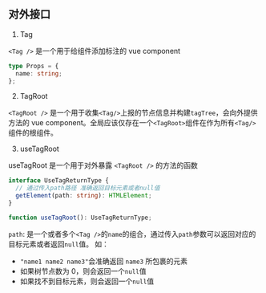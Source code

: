 ## 对外接口

1. Tag

`<Tag />` 是一个用于给组件添加标注的 vue component

```ts
type Props = {
  name: string;
};
```

2. TagRoot

`<TagRoot />` 是一个用于收集`<Tag/>`上报的节点信息并构建`tagTree`，会向外提供方法的 vue component。全局应该仅存在一个`<TagRoot>`组件在作为所有`<Tag/>`组件的根组件。

3. useTagRoot

useTagRoot 是一个用于对外暴露 `<TagRoot />` 的方法的函数

```ts
interface UseTagReturnType {
  // 通过传入path路径 准确返回目标元素或者null值
  getElement(path: string): HTMLElement;
}

function useTagRoot(): UseTagReturnType;
```

`path`: 是一个或者多个`<Tag />`的`name`的组合，通过传入`path`参数可以返回对应的目标元素或者返回`null`值。
如：

- `"name1 name2 name3"`会准确返回 `name3` 所包裹的元素
- 如果树节点数为 0，则会返回一个`null`值
- 如果找不到目标元素，则会返回一个`null`值
